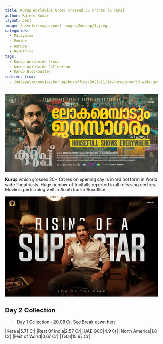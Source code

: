 ```yaml
---
title: Kurup Worldwide Gross crossed 35 Crores [2 days]
author: Rajeev Kumar
layout: post
image: /assets/images/post-images/kurupp/4.jpeg
categories:
  - Malayalam
  - Movies
  - Kurupp
  - BoxOffice
tags:
  - Kurup Worldwide Gross
  - Kurup Worldwide Collection
  - Kurup Blockbuster
redirect_from:
  - /malayalam/movies/kurupp/boxoffice/2021/11/14/kurupp-world-wide-grossed-35-crores.html
---
```

![Kurupp poster 4](/assets/images/post-images/kurupp/4.jpeg)

**Kurup** which grossed 20+ Crores on opening day is in red hot form in World wide Theatricals. Huge number of footfalls reported in all releasing centres. Movie is performing well in South Indian Boxoffice.

![Kurupp poster 5](/assets/images/post-images/kurupp/5.jpeg)

## Day 2 Collection

> [Day 1 Collection - 20.08 Cr. See Break down here](/malayalam/movies/kurupp/2021/11/13/kurupp-breaks-several-records.html)

|Kerala|5.71 Cr|
|Rest Of India|2.57 Cr|
|UAE GCC|4.9 Cr|
|North America|1.8 Cr|
|Rest of World|0.67 Cr|
|Total|15.65 Cr|

